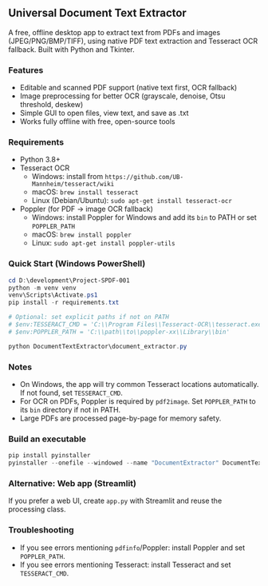 ## Universal Document Text Extractor

A free, offline desktop app to extract text from PDFs and images (JPEG/PNG/BMP/TIFF), using native PDF text extraction and Tesseract OCR fallback. Built with Python and Tkinter.

### Features
- Editable and scanned PDF support (native text first, OCR fallback)
- Image preprocessing for better OCR (grayscale, denoise, Otsu threshold, deskew)
- Simple GUI to open files, view text, and save as .txt
- Works fully offline with free, open-source tools

### Requirements
- Python 3.8+
- Tesseract OCR
  - Windows: install from `https://github.com/UB-Mannheim/tesseract/wiki`
  - macOS: `brew install tesseract`
  - Linux (Debian/Ubuntu): `sudo apt-get install tesseract-ocr`
- Poppler (for PDF → image OCR fallback)
  - Windows: install Poppler for Windows and add its `bin` to PATH or set `POPPLER_PATH`
  - macOS: `brew install poppler`
  - Linux: `sudo apt-get install poppler-utils`

### Quick Start (Windows PowerShell)
```powershell
cd D:\development\Project-SPDF-001
python -m venv venv
venv\Scripts\Activate.ps1
pip install -r requirements.txt

# Optional: set explicit paths if not on PATH
# $env:TESSERACT_CMD = 'C:\\Program Files\\Tesseract-OCR\\tesseract.exe'
# $env:POPPLER_PATH = 'C:\\path\\to\\poppler-xx\\Library\\bin'

python DocumentTextExtractor\document_extractor.py
```

### Notes
- On Windows, the app will try common Tesseract locations automatically. If not found, set `TESSERACT_CMD`.
- For OCR on PDFs, Poppler is required by `pdf2image`. Set `POPPLER_PATH` to its `bin` directory if not in PATH.
- Large PDFs are processed page-by-page for memory safety.

### Build an executable
```powershell
pip install pyinstaller
pyinstaller --onefile --windowed --name "DocumentExtractor" DocumentTextExtractor\document_extractor.py
```

### Alternative: Web app (Streamlit)
If you prefer a web UI, create `app.py` with Streamlit and reuse the processing class.

### Troubleshooting
- If you see errors mentioning `pdfinfo`/Poppler: install Poppler and set `POPPLER_PATH`.
- If you see errors mentioning Tesseract: install Tesseract and set `TESSERACT_CMD`.
